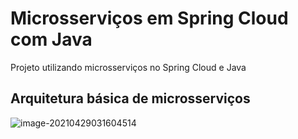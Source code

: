 # Microsserviços em Spring Cloud com Java
Projeto utilizando microsserviços no Spring Cloud e Java

## Arquitetura básica de microsserviços 

![image-20210429031604514](https://user-images.githubusercontent.com/86447596/132420840-74cafad4-b277-4d7f-b40e-ea177aa4647e.png)

